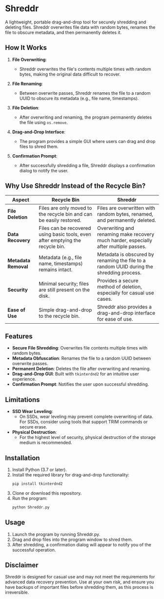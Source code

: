# Shreddr

A lightweight, portable drag-and-drop tool for securely shredding and deleting files. Shreddr overwrites file data with random bytes, renames the file to obscure metadata, and then permanently deletes it.

## How It Works

1. **File Overwriting**:
   - Shreddr overwrites the file's contents multiple times with random bytes, making the original data difficult to recover.

2. **File Renaming**:
   - Between overwrite passes, Shreddr renames the file to a random UUID to obscure its metadata (e.g., file name, timestamps).

3. **File Deletion**:
   - After overwriting and renaming, the program permanently deletes the file using `os.remove`.

4. **Drag-and-Drop Interface**:
   - The program provides a simple GUI where users can drag and drop files to shred them.

5. **Confirmation Prompt**:
   - After successfully shredding a file, Shreddr displays a confirmation dialog to notify the user.

## Why Use Shreddr Instead of the Recycle Bin?

| **Aspect**            | **Recycle Bin**                                                                 | **Shreddr**                                                                                     |
|------------------------|--------------------------------------------------------------------------------|-------------------------------------------------------------------------------------------------|
| **File Deletion**      | Files are only moved to the recycle bin and can be easily restored.             | Files are overwritten with random bytes, renamed, and permanently deleted.                     |
| **Data Recovery**      | Files can be recovered using basic tools, even after emptying the recycle bin. | Overwriting and renaming make recovery much harder, especially after multiple passes.           |
| **Metadata Removal**   | Metadata (e.g., file name, timestamps) remains intact.                         | Metadata is obscured by renaming the file to a random UUID during the shredding process.         |
| **Security**           | Minimal security; files are still present on the disk.                        | Provides a secure method of deletion, especially for casual use cases.                          |
| **Ease of Use**        | Simple drag-and-drop to the recycle bin.                                       | Shreddr also provides a drag-and-drop interface for ease of use.                                |

## Features

- **Secure File Shredding**: Overwrites file contents multiple times with random bytes.
- **Metadata Obfuscation**: Renames the file to a random UUID between overwrite passes.
- **Permanent Deletion**: Deletes the file after overwriting and renaming.
- **Drag-and-Drop GUI**: Built with `tkinterdnd2` for an intuitive user experience.
- **Confirmation Prompt**: Notifies the user upon successful shredding.

## Limitations

- **SSD Wear Leveling**:
   - On SSDs, wear leveling may prevent complete overwriting of data. For SSDs, consider using tools that support TRIM commands or secure erase.
- **Physical Destruction**:
   - For the highest level of security, physical destruction of the storage medium is recommended.

## Installation

1. Install Python (3.7 or later).
2. Install the required library for drag-and-drop functionality:
    ```bash
    pip install tkinterdnd2
3. Clone or download this repository.
4. Run the program:
    ```bash
    python Shreddr.py

## Usage

1. Launch the program by running Shreddr.py.
2. Drag and drop files into the program window to shred them.
2. After shredding, a confirmation dialog will appear to notify you of the successful operation.

## Disclaimer

Shreddr is designed for casual use and may not meet the requirements for advanced data recovery prevention. Use at your own risk, and ensure you have backups of important files before shredding them, as this process is irreversible.